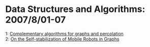 # Data Structures and Algorithms: 2007/8/01-07  
1: [Complementary algorithms for graphs and percolation](https://doi.org/10.48550/arXiv.0708.0600)  
2: [On the Self-stabilization of Mobile Robots in Graphs](https://doi.org/10.48550/arXiv.0708.0909)  